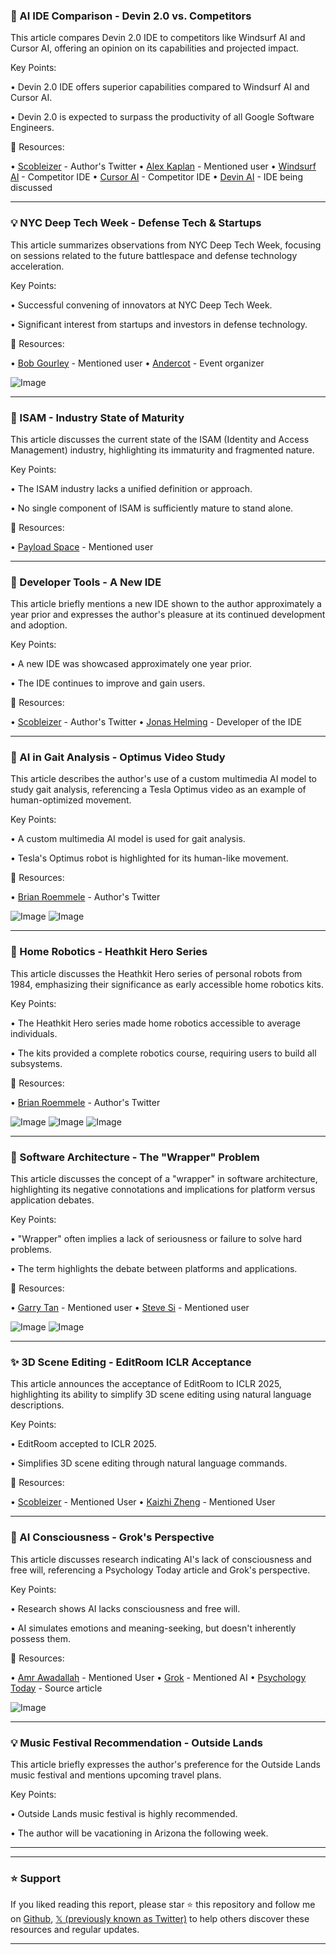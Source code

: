 ### 🤖 AI IDE Comparison - Devin 2.0 vs. Competitors

This article compares Devin 2.0 IDE to competitors like Windsurf AI and Cursor AI, offering an opinion on its capabilities and projected impact.

Key Points:

• Devin 2.0 IDE offers superior capabilities compared to Windsurf AI and Cursor AI.

• Devin 2.0 is expected to surpass the productivity of all Google Software Engineers.


🔗 Resources:

• [Scobleizer](https://x.com/Scobleizer) -  Author's Twitter
• [Alex Kaplan](https://x.com/alexkaplan0) - Mentioned user
• [Windsurf AI](https://x.com/windsurf_ai) - Competitor IDE
• [Cursor AI](https://x.com/cursor_ai) - Competitor IDE
• [Devin AI](https://x.com/DevinAI) -  IDE being discussed


---

### 💡 NYC Deep Tech Week - Defense Tech & Startups

This article summarizes observations from NYC Deep Tech Week, focusing on sessions related to the future battlespace and defense technology acceleration.

Key Points:

•  Successful convening of innovators at NYC Deep Tech Week.

• Significant interest from startups and investors in defense technology.


🔗 Resources:

• [Bob Gourley](https://x.com/bobgourley) - Mentioned user
• [Andercot](https://x.com/Andercot) - Event organizer

![Image](https://pbs.twimg.com/media/GnoKEJ7XwAEFhg5?format=jpg&name=small)


---

### 🤖 ISAM - Industry State of Maturity

This article discusses the current state of the ISAM (Identity and Access Management) industry, highlighting its immaturity and fragmented nature.

Key Points:

• The ISAM industry lacks a unified definition or approach.

•  No single component of ISAM is sufficiently mature to stand alone.


🔗 Resources:

• [Payload Space](https://x.com/payloadspace) -  Mentioned user


---

### 🚀 Developer Tools -  A New IDE

This article briefly mentions a new IDE shown to the author approximately a year prior and expresses the author's pleasure at its continued development and adoption.

Key Points:

• A new IDE was showcased approximately one year prior.

• The IDE continues to improve and gain users.


🔗 Resources:

• [Scobleizer](https://x.com/Scobleizer) - Author's Twitter
• [Jonas Helming](https://x.com/JonasHelming) -  Developer of the IDE


---

### 🤖 AI in Gait Analysis - Optimus Video Study

This article describes the author's use of a custom multimedia AI model to study gait analysis, referencing a Tesla Optimus video as an example of human-optimized movement.

Key Points:

• A custom multimedia AI model is used for gait analysis.

• Tesla's Optimus robot is highlighted for its human-like movement.


🔗 Resources:

• [Brian Roemmele](https://x.com/BrianRoemmele) - Author's Twitter

![Image](https://pbs.twimg.com/media/GnkgA8HboAAEQoT?format=jpg&name=900x900)
![Image](https://pbs.twimg.com/ext_tw_video_thumb/1907317725434720256/pu/img/m8x1GfkgKvQTHrSE?format=jpg&name=240x240)


---

### 🤖 Home Robotics - Heathkit Hero Series

This article discusses the Heathkit Hero series of personal robots from 1984, emphasizing their significance as early accessible home robotics kits.

Key Points:

• The Heathkit Hero series made home robotics accessible to average individuals.

• The kits provided a complete robotics course, requiring users to build all subsystems.


🔗 Resources:

• [Brian Roemmele](https://x.com/BrianRoemmele) - Author's Twitter

![Image](https://pbs.twimg.com/media/GnlIYYQaMAAXrye?format=jpg&name=small)
![Image](https://pbs.twimg.com/media/GnlIYYQb0AAzQAM?format=jpg&name=small)
![Image](https://pbs.twimg.com/amplify_video_thumb/1880859044786909184/img/Y2I87Mw6lQKqNSCx?format=jpg&name=240x240)


---

### 🤖 Software Architecture - The "Wrapper" Problem

This article discusses the concept of a "wrapper" in software architecture, highlighting its negative connotations and implications for platform versus application debates.

Key Points:

• "Wrapper" often implies a lack of seriousness or failure to solve hard problems.

• The term highlights the debate between platforms and applications.


🔗 Resources:

• [Garry Tan](https://x.com/garrytan) - Mentioned user
• [Steve Si](https://x.com/stevesi) - Mentioned user

![Image](https://pbs.twimg.com/media/Gnjx5JDbcAA_lJU?format=jpg&name=small)
![Image](https://pbs.twimg.com/media/GniP5-SWYAAi5Wz?format=jpg&name=240x240)


---

### ✨ 3D Scene Editing - EditRoom ICLR Acceptance

This article announces the acceptance of EditRoom to ICLR 2025, highlighting its ability to simplify 3D scene editing using natural language descriptions.

Key Points:

• EditRoom accepted to ICLR 2025.

• Simplifies 3D scene editing through natural language commands.


🔗 Resources:

• [Scobleizer](https://x.com/Scobleizer) - Mentioned User
• [Kaizhi Zheng](https://x.com/KaizhiZheng) - Mentioned User


---

### 🤖 AI Consciousness - Grok's Perspective

This article discusses research indicating AI's lack of consciousness and free will, referencing a Psychology Today article and Grok's perspective.

Key Points:

• Research shows AI lacks consciousness and free will.

• AI simulates emotions and meaning-seeking, but doesn't inherently possess them.


🔗 Resources:

• [Amr Awadallah](https://x.com/awadallah) - Mentioned User
• [Grok](https://x.com/grok) - Mentioned AI
• [Psychology Today](https://x.com/PsychToday) -  Source article


![Image](https://pbs.twimg.com/media/GnOlAPnXwAArBC7?format=jpg&name=small)


---

### 💡 Music Festival Recommendation - Outside Lands

This article briefly expresses the author's preference for the Outside Lands music festival and mentions upcoming travel plans.

Key Points:

• Outside Lands music festival is highly recommended.

• The author will be vacationing in Arizona the following week.



---


---

### ⭐️ Support

If you liked reading this report, please star ⭐️ this repository and follow me on [Github](https://github.com/Drix10), [𝕏 (previously known as Twitter)](https://x.com/DRIX_10_) to help others discover these resources and regular updates.

---